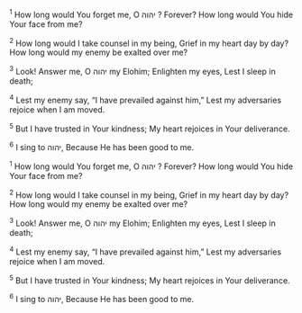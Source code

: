 <sup>1</sup> How long would You forget me, O יהוה ? Forever? How long would You hide Your face from me?

<sup>2</sup> How long would I take counsel in my being, Grief in my heart day by day? How long would my enemy be exalted over me?

<sup>3</sup> Look! Answer me, O יהוה my Elohim; Enlighten my eyes, Lest I sleep in death;

<sup>4</sup> Lest my enemy say, “I have prevailed against him,” Lest my adversaries rejoice when I am moved.

<sup>5</sup> But I have trusted in Your kindness; My heart rejoices in Your deliverance.

<sup>6</sup> I sing to יהוה, Because He has been good to me.

<sup>1</sup> How long would You forget me, O יהוה ? Forever? How long would You hide Your face from me?

<sup>2</sup> How long would I take counsel in my being, Grief in my heart day by day? How long would my enemy be exalted over me?

<sup>3</sup> Look! Answer me, O יהוה my Elohim; Enlighten my eyes, Lest I sleep in death;

<sup>4</sup> Lest my enemy say, “I have prevailed against him,” Lest my adversaries rejoice when I am moved.

<sup>5</sup> But I have trusted in Your kindness; My heart rejoices in Your deliverance.

<sup>6</sup> I sing to יהוה, Because He has been good to me.

